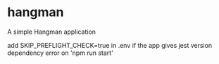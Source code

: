 # hangman
A simple Hangman application



add SKIP_PREFLIGHT_CHECK=true in .env if the app gives jest version dependency error on 'npm run start'
